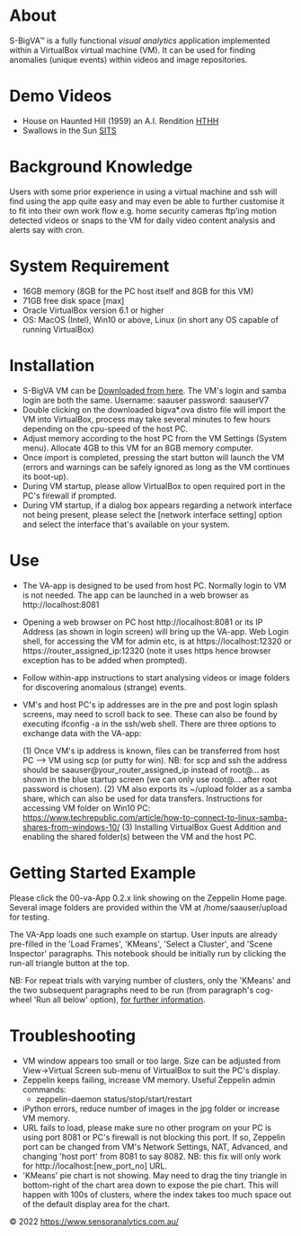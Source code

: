 About
=====
S-BigVA™ is a fully functional *visual analytics* application implemented within a VirtualBox virtual machine (VM). It can be used for finding anomalies (unique events) within videos and image repositories.

Demo Videos
===========
[HTHH]: https://youtu.be/YRoUk5oB1qo
[SITS]: https://youtu.be/Kfcy5US43cI
- House on Haunted Hill (1959) an A.I. Rendition [HTHH]
- Swallows in the Sun [SITS]

Background Knowledge
====================
Users with some prior experience in using a virtual machine and ssh will find using the app quite easy and may even be able to further customise it to fit into their own work flow e.g. home security cameras ftp'ing motion detected videos or snaps to the VM for daily video content analysis and alerts say with cron.

System Requirement
==================
- 16GB memory (8GB for the PC host itself and 8GB for this VM)
- 71GB free disk space [max]
- Oracle VirtualBox version 6.1 or higher
- OS: MacOS (Intel), Win10 or above, Linux (in short any OS capable of running VirtualBox)

Installation
============
[Downloaded from here]: https://www.sensoranalytics.com.au/assets/html/va-download.html
- S-BigVA VM can be [Downloaded from here]. The VM's login and samba login are both the same. Username: saauser password: saauserV7 
- Double clicking on the downloaded bigva*.ova distro file will import the VM into VirtualBox, process may take several minutes to few hours depending on the cpu-speed of the host PC. 
- Adjust memory according to the host PC from the VM Settings (System menu). Allocate 4GB to this VM for an 8GB memory computer.
- Once import is completed, pressing the start button will launch the VM (errors and warnings can be safely ignored as long as the VM continues its boot-up).
- During VM startup, please allow VirtualBox to open required port in the PC's firewall if prompted.
- During VM startup, if a dialog box appears regarding a network interface not being present, please select the [network interface setting] option and select the interface that's available on your system.

Use
===
- The VA-app is designed to be used from host PC. Normally login to VM is not needed. The app can be launched in a web browser as http://localhost:8081 
- Opening a web browser on PC host http://localhost:8081 or its IP Address (as shown in login screen) will bring up the VA-app. Web Login shell, for accessing the VM for admin etc, is at https://localhost:12320 or https://router_assigned_ip:12320 (note it uses https hence browser exception has to be added when prompted).

- Follow within-app instructions to start analysing videos or image folders for discovering anomalous (strange) events.

- VM's and host PC's ip addresses are in the pre and post login splash screens, may need to scroll back to see. These can also be found by executing ifconfig -a in the ssh/web shell. There are three options to exchange data with the VA-app:

	(1) Once VM's ip address is known, files can be transferred from host PC --> VM using scp (or putty for win). NB: for scp and ssh the address should be saauser@your_router_assigned_ip instead of root@... as shown in the blue startup screen (we can only use root@... after root password is chosen).
	(2) VM also exports its ~/upload folder as a samba share, which can also be used for data transfers.
Instructions for accessing VM folder on Win10 PC: https://www.techrepublic.com/article/how-to-connect-to-linux-samba-shares-from-windows-10/
	(3) Installing VirtualBox Guest Addition and enabling the shared folder(s) between the VM and the host PC.


Getting Started Example
=======================
Please click the 00-va-App 0.2.x link showing on the Zeppelin Home page. Several image folders are provided within the VM at /home/saauser/upload for testing. 

The VA-App loads one such example on startup. User inputs are already pre-filled in the 'Load Frames', 'KMeans', 'Select a Cluster', and 'Scene Inspector' paragraphs. This notebook should be initially run by clicking the run-all triangle button at the top. 

NB: For repeat trials with varying number of clusters, only the 'KMeans' and the two subsequent paragraphs need to be run (from paragraph's cog-wheel 'Run all below' option), [for further information].
							
[for further information]: https://sensoranalytics.com.au/#_va

Troubleshooting
===============
- VM window appears too small or too large. Size can be adjusted from View->Virtual Screen sub-menu of VirtualBox to suit the PC's display.
- Zeppelin keeps failing, increase VM memory. Useful Zeppelin admin commands:
	- zeppelin-daemon status/stop/start/restart
- iPython errors, reduce number of images in the jpg folder or increase VM memory.
- URL fails to load, please make sure no other program on your PC is using port 8081 or PC's firewall is not blocking this port. If so,  Zeppelin port can be changed from VM's Network Settings, NAT, Advanced, and changing 'host port' from 8081 to say 8082. NB: this fix will only work for http://localhost:[new_port_no] URL.
- 'KMeans' pie chart is not showing. May need to drag the tiny triangle in bottom-right of the chart area down to expose the pie chart. This will happen with 100s of clusters, where the index takes too much space out of the default display area for the chart. 



© 2022 https://www.sensoranalytics.com.au/

